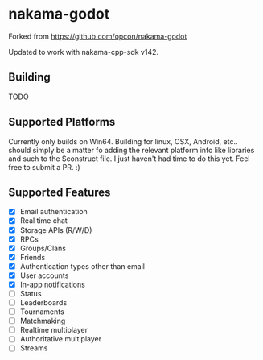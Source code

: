 # nakama-godot

Forked from https://github.com/opcon/nakama-godot

Updated to work with nakama-cpp-sdk v142.

## Building

TODO

## Supported Platforms

Currently only builds on Win64. Building for linux, OSX, Android, etc.. should simply be a matter fo adding the relevant platform info like libraries and such to the Sconstruct file. I just haven't had time to do this yet. Feel free to submit a PR. :)

## Supported Features

- [x] Email authentication
- [x] Real time chat
- [x] Storage APIs (R/W/D)
- [x] RPCs
- [x] Groups/Clans
- [x] Friends
- [x] Authentication types other than email
- [x] User accounts
- [x] In-app notifications
- [ ] Status
- [ ] Leaderboards
- [ ] Tournaments
- [ ] Matchmaking
- [ ] Realtime multiplayer
- [ ] Authoritative multiplayer
- [ ] Streams